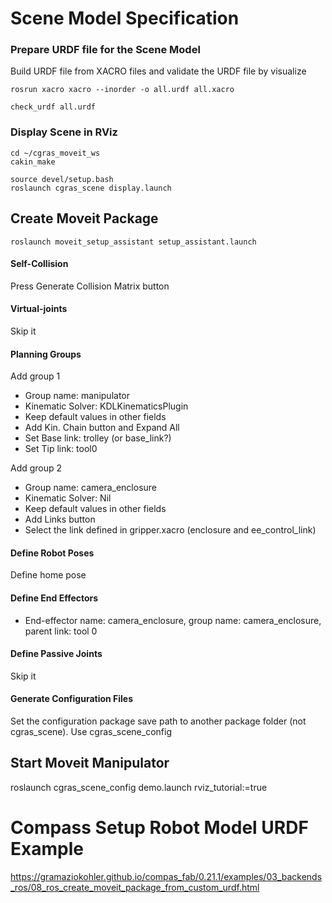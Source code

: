 # Scene Model Specification

### Prepare URDF file for the Scene Model
 
Build URDF file from XACRO files and validate the URDF file by visualize 
```
rosrun xacro xacro --inorder -o all.urdf all.xacro

check_urdf all.urdf  
```

### Display Scene in RViz

```
cd ~/cgras_moveit_ws
cakin_make

source devel/setup.bash
roslaunch cgras_scene display.launch 
```

## Create Moveit Package

```
roslaunch moveit_setup_assistant setup_assistant.launch

```
#### Self-Collision
Press Generate Collision Matrix button

#### Virtual-joints
Skip it

#### Planning Groups
Add group 1
- Group name: manipulator
- Kinematic Solver: KDLKinematicsPlugin 
- Keep default values in other fields
- Add Kin. Chain button and Expand All
- Set Base link: trolley (or base_link?)
- Set Tip link: tool0

Add group 2
- Group name: camera_enclosure
- Kinematic Solver: Nil
- Keep default values in other fields
- Add Links button
- Select the link defined in gripper.xacro (enclosure and ee_control_link)

#### Define Robot Poses
Define home pose

#### Define End Effectors
- End-effector name: camera_enclosure, group name: camera_enclosure, parent link: tool 0

#### Define Passive Joints
Skip it

#### Generate Configuration Files
Set the configuration package save path to another package folder (not cgras_scene).
Use cgras_scene_config

## Start Moveit Manipulator

roslaunch cgras_scene_config demo.launch rviz_tutorial:=true

# Compass Setup Robot Model URDF Example

https://gramaziokohler.github.io/compas_fab/0.21.1/examples/03_backends_ros/08_ros_create_moveit_package_from_custom_urdf.html